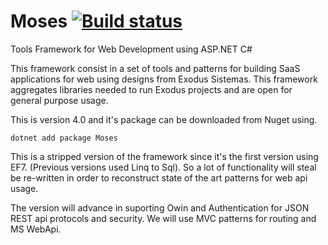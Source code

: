 # Moses [![Build status](https://ci.appveyor.com/api/projects/status/7t1alxxjoy9ujtwq?svg=true)](https://ci.appveyor.com/project/ExodusSistemas/moses)
Tools Framework for Web Development using ASP.NET C#

This framework consist in a set of tools and patterns for building SaaS applications for web using designs from Exodus Sistemas. This framework aggregates libraries needed 
to run Exodus projects and are open for general purpose usage.

This is version 4.0 and it's package can be downloaded from Nuget using.

`dotnet add package Moses`

This is a stripped version of the framework since it's the first version using EF7. (Previous versions used Linq to Sql). So a lot of functionality will
steal be re-written in order to reconstruct state of the art patterns for web api usage.

The version will advance in suporting Owin and Authentication for JSON REST api protocols and security. We will use MVC patterns for routing and MS WebApi.
